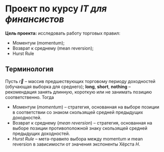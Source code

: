 ﻿# Проект по курсу *IT для финансистов*

**Цель проекта:** исследовать работу торговых правил:

- Моментум (momentum);
- Возврат к среднему (mean reversion);
- Hurst Rule

## Терминология

Пусть $\vec{r}$ – массив предшествующих торговому периоду доходностей (обучающая выборка для среднего); **long**, **short**, **nothing** – рекомендация занять длинную, короткую или не занимать позицию соответственно. Тогда

- Моментум (*momentum*) – стратегия, основанная на выборе позиции в соответствии со знаком скользящей средней предыдущих доходностей.
- Возврат к среднему (*mean reversion*) – стратегия, основанная на выборе позиции противоположной знаку скользящей средней предыдущих доходностей.
- *Hurst Rule* – мета-правило выбора между momentum и mean reversion в зависимости от значения экспоненты Хёрста $H$.

